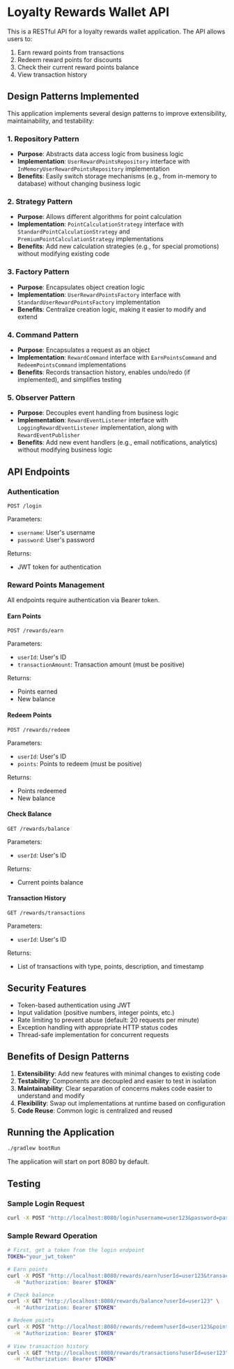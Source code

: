 # Loyalty Rewards Wallet API

This is a RESTful API for a loyalty rewards wallet application. The API allows users to:

1. Earn reward points from transactions
2. Redeem reward points for discounts
3. Check their current reward points balance
4. View transaction history

## Design Patterns Implemented

This application implements several design patterns to improve extensibility, maintainability, and testability:

### 1. Repository Pattern
- **Purpose**: Abstracts data access logic from business logic
- **Implementation**: `UserRewardPointsRepository` interface with `InMemoryUserRewardPointsRepository` implementation
- **Benefits**: Easily switch storage mechanisms (e.g., from in-memory to database) without changing business logic

### 2. Strategy Pattern
- **Purpose**: Allows different algorithms for point calculation
- **Implementation**: `PointCalculationStrategy` interface with `StandardPointCalculationStrategy` and `PremiumPointCalculationStrategy` implementations
- **Benefits**: Add new calculation strategies (e.g., for special promotions) without modifying existing code

### 3. Factory Pattern
- **Purpose**: Encapsulates object creation logic
- **Implementation**: `UserRewardPointsFactory` interface with `StandardUserRewardPointsFactory` implementation
- **Benefits**: Centralize creation logic, making it easier to modify and extend

### 4. Command Pattern
- **Purpose**: Encapsulates a request as an object
- **Implementation**: `RewardCommand` interface with `EarnPointsCommand` and `RedeemPointsCommand` implementations
- **Benefits**: Records transaction history, enables undo/redo (if implemented), and simplifies testing

### 5. Observer Pattern
- **Purpose**: Decouples event handling from business logic
- **Implementation**: `RewardEventListener` interface with `LoggingRewardEventListener` implementation, along with `RewardEventPublisher`
- **Benefits**: Add new event handlers (e.g., email notifications, analytics) without modifying business logic

## API Endpoints

### Authentication

```
POST /login
```

Parameters:
- `username`: User's username
- `password`: User's password

Returns:
- JWT token for authentication

### Reward Points Management

All endpoints require authentication via Bearer token.

#### Earn Points

```
POST /rewards/earn
```

Parameters:
- `userId`: User's ID
- `transactionAmount`: Transaction amount (must be positive)

Returns:
- Points earned
- New balance

#### Redeem Points

```
POST /rewards/redeem
```

Parameters:
- `userId`: User's ID
- `points`: Points to redeem (must be positive)

Returns:
- Points redeemed
- New balance

#### Check Balance

```
GET /rewards/balance
```

Parameters:
- `userId`: User's ID

Returns:
- Current points balance

#### Transaction History

```
GET /rewards/transactions
```

Parameters:
- `userId`: User's ID

Returns:
- List of transactions with type, points, description, and timestamp

## Security Features

- Token-based authentication using JWT
- Input validation (positive numbers, integer points, etc.)
- Rate limiting to prevent abuse (default: 20 requests per minute)
- Exception handling with appropriate HTTP status codes
- Thread-safe implementation for concurrent requests

## Benefits of Design Patterns

1. **Extensibility**: Add new features with minimal changes to existing code
2. **Testability**: Components are decoupled and easier to test in isolation
3. **Maintainability**: Clear separation of concerns makes code easier to understand and modify
4. **Flexibility**: Swap out implementations at runtime based on configuration
5. **Code Reuse**: Common logic is centralized and reused

## Running the Application

```bash
./gradlew bootRun
```

The application will start on port 8080 by default.

## Testing

### Sample Login Request

```bash
curl -X POST "http://localhost:8080/login?username=user123&password=password"
```

### Sample Reward Operation

```bash
# First, get a token from the login endpoint
TOKEN="your_jwt_token"

# Earn points
curl -X POST "http://localhost:8080/rewards/earn?userId=user123&transactionAmount=100" \
  -H "Authorization: Bearer $TOKEN"

# Check balance
curl -X GET "http://localhost:8080/rewards/balance?userId=user123" \
  -H "Authorization: Bearer $TOKEN"

# Redeem points
curl -X POST "http://localhost:8080/rewards/redeem?userId=user123&points=500" \
  -H "Authorization: Bearer $TOKEN"
  
# View transaction history
curl -X GET "http://localhost:8080/rewards/transactions?userId=user123" \
  -H "Authorization: Bearer $TOKEN"
```
